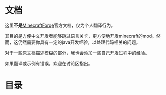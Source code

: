 # 文档
这里**不是**[MinecraftForge](https://docs.minecraftforge.net)官方文档，仅为个人翻译行为。

其目的是方便中文开发者能够跳过语言关卡，更方便地开发minecraft的mod。然而，这仍然需要你具有一定的java开发经验，以处理代码相关的问题。

对于一些原文档描述模糊的部分，我也会添加一些自己开发过程中的经验。

如果翻译或示例有错误，欢迎在讨论区指出。


# 目录
